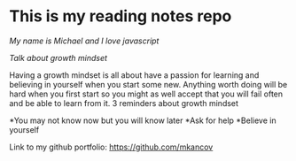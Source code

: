  # This is my reading notes repo

_My name is Michael and I love javascript_

*Talk about growth mindset*

Having a growth mindset is all about have a passion for learning and believing in yourself when you start some new. Anything worth doing will be hard when you first start so you might as well accept that you will fail often and be able to learn from it.
3 reminders about growth mindset

*You may not know now but you will know later
*Ask for help
*Believe in yourself

Link to my github portfolio: https://github.com/mkancov
